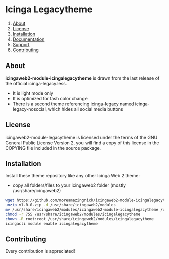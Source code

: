 # Icinga Legacytheme

1. [About](#about)
2. [License](#license)
3. [Installation](#installation)
4. [Documentation](#documentation)
5. [Support](#support)
6. [Contributing](#contributing)

## About

**icingaweb2-module-icingalegacytheme** is drawn from the last release of the official icinga-legacy.less.
* It is light mode only
* It is optimized for fash color change
* There is a second theme referencing icinga-legacy named icinga-legacy-nosocial, which hides all social media buttons

## License

icingaweb2-module-legacytheme is licensed under the terms of the GNU
General Public License Version 2, you will find a copy of this license in the
COPYING file included in the source package.

## Installation

Install these theme repository like any other Icinga Web 2 theme:

* copy all folders/files to your icingaweb2 folder (mostly /usr/share/icingaweb2)
    
```bash
wget https://github.com/moreamazingnick/icingaweb2-module-icingalegacytheme/archive/refs/tags/v1.0.0.zip
unzip v1.0.0.zip -d /usr/share/icingaweb2/modules
mv /usr/share/icingaweb2/modules/icingaweb2-module-icingalegacytheme /usr/share/icingaweb2/modules/icingalegacytheme
chmod -r 755 /usr/share/icingaweb2/modules/icingalegacytheme
chown -R root:root /usr/share/icingaweb2/modules/icingalegacytheme
icingacli module enable icingalegacytheme
```

## Contributing

Every contribution is appreciated!
